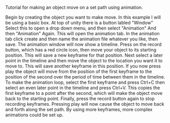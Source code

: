 Tutorial for making an object move on a set path using animation.

Begin by creating the object you want to make move. In this example I will be using a basic box.
At top of unity there is a button labled "Window" Select this to open a drop down menu, and then select "Animation" And then "Animation" Again. This will open the animation tab.
In the animation tab click create and then name the animation file whatever you like, then save.
The animation window will now show a timeline.
Press on the record button, which has a red circle icon, then move your object to its starting position. This will save a new keyframe for that position.
Next select a later point in the timeline and then move the object to the location you want it to move to. This will save another keyframe in this position. If you now press play the object will move from the position of the first keyframe to the position of the second over the period of time between them in the timeline.
To make the animation loop, select the first keyframe and press Ctrl+C then select an even later point in the timeline and press Ctrl+V. This copies the first keyframe to a point after the second, which will make the object move back to the starting point.
Finally, press the record button again to stop recording keyframes.
Pressing play will now cause the object to move back and forth along the set path. By using more keyframes, more complex animations could be set up.
